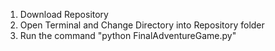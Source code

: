 1. Download Repository
2. Open Terminal and Change Directory into Repository folder
3. Run the command "python FinalAdventureGame.py"